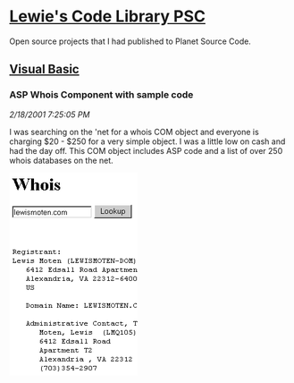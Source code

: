 # [Lewie's Code Library PSC](../../README.md)

Open source projects that I had published to Planet Source Code.

## [Visual Basic](../README.md)

### ASP Whois Component with sample code

*2/18/2001 7:25:05 PM*

I was searching on the 'net for a whois COM object and everyone is charging $20 - $250 for a very simple object. I was a little low on cash and had the day off. This COM object includes ASP code and a list of over 250 whois databases on the net.

![Screenshot of ASP Whois Component with sample code](./screenshot.gif)



